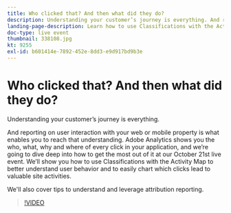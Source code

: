 ```yaml
---
title: Who clicked that? And then what did they do?
description: Understanding your customer’s journey is everything. And reporting on user interaction with your web or mobile property is what enables you to reach that understanding. Adobe Analytics shows you the who, what, why and where of every click in your application, and we’re going to dive deep into how to get the most out of it at our October 21st live event. We’ll show you how to use Classifications with the Activity Map to better understand user behavior and to easily chart which clicks lead to valuable site activities.
landing-page-description: Learn how to use Classifications with the Activity Map to better understand user behavior and to chart which clicks lead to valuable site activities.
doc-type: live event
thumbnail: 338108.jpg
kt: 9255
exl-id: b601414e-7892-452e-8dd3-e9d917bd9b3e
---
```

# Who clicked that? And then what did they do?

Understanding your customer’s journey is everything. 

And reporting on user interaction with your web or mobile property is what enables you to reach that understanding. Adobe Analytics shows you the who, what, why and where of every click in your application, and we’re going to dive deep into how to get the most out of it at our October 21st live event. We’ll show you how to use Classifications with the Activity Map to better understand user behavior and to easily chart which clicks lead to valuable site activities.

We'll also cover tips to understand and leverage attribution reporting. 

>[!VIDEO](https://video.tv.adobe.com/v/338108/?quality=12&learn=on)
